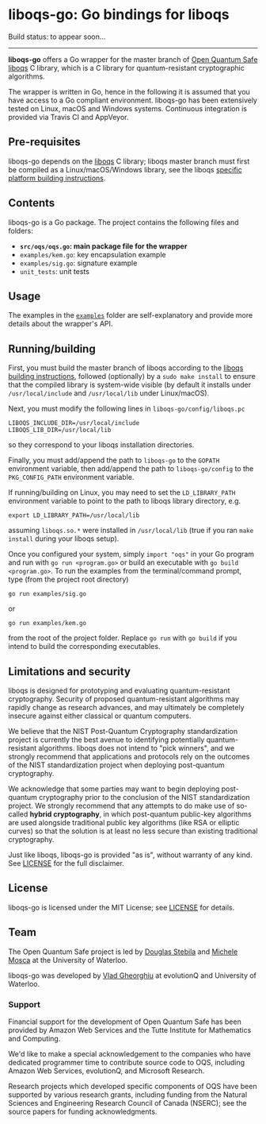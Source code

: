 liboqs-go: Go bindings for liboqs
===================================

Build status: to appear soon...

---

**liboqs-go** offers a Go wrapper for the master branch of [Open Quantum Safe](https://openquantumsafe.org/) [liboqs](https://github.com/open-quantum-safe/liboqs/) C library, which is a C library for quantum-resistant cryptographic algorithms.

The wrapper is written in Go, hence in the following it is assumed that you have access to a Go compliant environment. liboqs-go has been extensively tested on Linux, macOS and Windows systems. Continuous integration is provided via Travis CI and AppVeyor.

## Pre-requisites

liboqs-go depends on the [liboqs](https://github.com/open-quantum-safe/liboqs) C library; liboqs master branch must first be compiled as a Linux/macOS/Windows library, see the liboqs [specific platform building instructions](https://github.com/open-quantum-safe/liboqs#quickstart).

Contents
--------

liboqs-go is a Go package. The project contains the following files
and folders:

 - **`src/oqs/oqs.go`: main package file for the wrapper**
 - `examples/kem.go`: key encapsulation example
 - `examples/sig.go`: signature example
 - `unit_tests`: unit tests 

Usage
-----
The examples in the [`examples`](https://github.com/open-quantum-safe/liboqs-go/tree/master/examples) folder are self-explanatory and provide more details about the wrapper's API.

Running/building
--------------------------------------------

First, you must build the master branch of liboqs according to the [liboqs building instructions](https://github.com/open-quantum-safe/liboqs#building), followed (optionally) by a `sudo make install` to ensure that the compiled library is system-wide visible (by default it installs under `/usr/local/include` and `/usr/local/lib` under Linux/macOS).

Next, you must modify the following lines in `liboqs-go/config/liboqs.pc`

    LIBOQS_INCLUDE_DIR=/usr/local/include
    LIBOQS_LIB_DIR=/usr/local/lib
    
so they correspond to your liboqs installation directories.    

Finally, you must add/append the path to `liboqs-go` to the `GOPATH` environment variable, then add/append the path to `liboqs-go/config` to the `PKG_CONFIG_PATH` environment variable.

If running/building on Linux, you may need to set the `LD_LIBRARY_PATH` environment variable to point to the path
to liboqs library directory, e.g.

    export LD_LIBRARY_PATH=/usr/local/lib
            
assuming `liboqs.so.*` were installed in `/usr/local/lib` (true if you ran `make install` during your liboqs setup).
 
Once you configured your system, simply `import "oqs"` in your Go program and run with `go run <program.go>` or build an executable with `go build <program.go>`. To run the examples from the terminal/command prompt, type (from the project root directory)

    go run examples/sig.go 
    
or 
    
    go run examples/kem.go

from the root of the project folder. Replace `go run` with `go build` if you intend to build the corresponding executables.

Limitations and security
------------------------

liboqs is designed for prototyping and evaluating quantum-resistant cryptography. Security of proposed quantum-resistant algorithms may rapidly change as research advances, and may ultimately be completely insecure against either classical or quantum computers.

We believe that the NIST Post-Quantum Cryptography standardization project is currently the best avenue to identifying potentially quantum-resistant algorithms. liboqs does not intend to "pick winners", and we strongly recommend that applications and protocols rely on the outcomes of the NIST standardization project when deploying post-quantum cryptography.

We acknowledge that some parties may want to begin deploying post-quantum cryptography prior to the conclusion of the NIST standardization project. We strongly recommend that any attempts to do make use of so-called **hybrid cryptography**, in which post-quantum public-key algorithms are used alongside traditional public key algorithms (like RSA or elliptic curves) so that the solution is at least no less secure than existing traditional cryptography.

Just like liboqs, liboqs-go is provided "as is", without warranty of any kind. See [LICENSE](https://github.com/open-quantum-safe/liboqs-go/blob/master/LICENSE) for the full disclaimer.

License
-------

liboqs-go is licensed under the MIT License; see [LICENSE](https://github.com/open-quantum-safe/liboqs-go/blob/master/LICENSE) for details.

Team
----

The Open Quantum Safe project is led by [Douglas Stebila](https://www.douglas.stebila.ca/research/) and [Michele Mosca](http://faculty.iqc.uwaterloo.ca/mmosca/) at the University of Waterloo.

liboqs-go was developed by [Vlad Gheorghiu](http://vsoftco.github.io) at evolutionQ and University of Waterloo.

### Support

Financial support for the development of Open Quantum Safe has been provided by Amazon Web Services and the Tutte Institute for Mathematics and Computing.  

We'd like to make a special acknowledgement to the companies who have dedicated programmer time to contribute source code to OQS, including Amazon Web Services, evolutionQ, and Microsoft Research.  

Research projects which developed specific components of OQS have been supported by various research grants, including funding from the Natural Sciences and Engineering Research Council of Canada (NSERC); see the source papers for funding acknowledgments.
